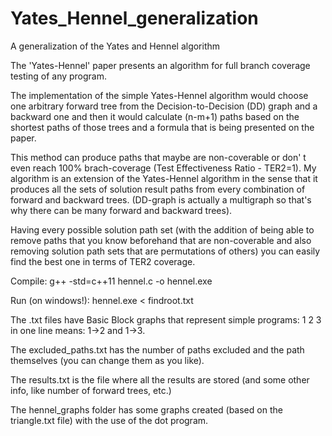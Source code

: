 # Yates_Hennel_generalization
A generalization of the Yates and Hennel algorithm

The 'Yates-Hennel' paper presents an algorithm for full branch coverage testing of any program.

The implementation of the simple Yates-Hennel algorithm would choose one arbitrary forward tree from
the Decision-to-Decision (DD) graph and a backward one and then it would calculate (n-m+1) paths based
on the shortest paths of those trees and a formula that is being presented on the paper.

This method can produce paths that maybe are non-coverable or don' t even reach 100% brach-coverage
(Test Effectiveness Ratio - TER2=1). My algorithm is an extension of the Yates-Hennel algorithm in 
the sense that it produces all the sets of solution result paths from every combination of forward and backward trees.
(DD-graph is actually a multigraph so that's why there can be many forward and backward trees).

Having every possible solution path set (with the addition of being able to remove paths that you know 
beforehand that are non-coverable and also removing solution path sets that are permutations of others)
you can easily find the best one in terms of TER2 coverage.

Compile: g++ -std=c++11 hennel.c -o hennel.exe

Run (on windows!): hennel.exe < findroot.txt

The .txt files have Basic Block graphs that represent simple programs: 1 2 3 in one line means: 1->2 and 1->3.

The excluded_paths.txt has the number of paths excluded and the path themselves (you can change them as you like).

The results.txt is the file where all the results are stored (and some other info, like number of forward trees, etc.)

The hennel_graphs folder has some graphs created (based on the triangle.txt file) with the use of the dot program.
